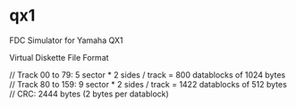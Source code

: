 # qx1
FDC Simulator for Yamaha QX1

Virtual Diskette File Format

// Track 00 to 79: 5 sector * 2 sides / track = 800 datablocks of 1024 bytes
// Track 80 to 159: 9 sector * 2 sides / track = 1422 datablocks of 512 bytes
// CRC: 2444 bytes (2 bytes per datablock)
